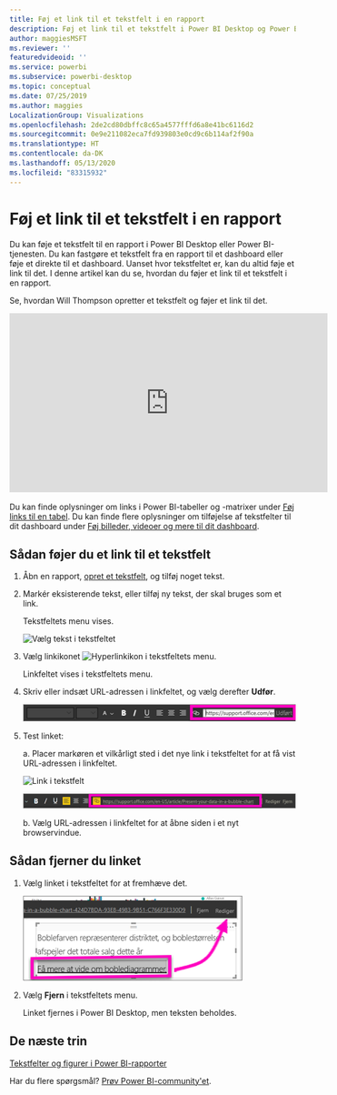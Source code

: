```yaml
---
title: Føj et link til et tekstfelt i en rapport
description: Føj et link til et tekstfelt i Power BI Desktop og Power BI-tjenesten
author: maggiesMSFT
ms.reviewer: ''
featuredvideoid: ''
ms.service: powerbi
ms.subservice: powerbi-desktop
ms.topic: conceptual
ms.date: 07/25/2019
ms.author: maggies
LocalizationGroup: Visualizations
ms.openlocfilehash: 2de2cd80dbffc8c65a4577fffd6a8e41bc6116d2
ms.sourcegitcommit: 0e9e211082eca7fd939803e0cd9c6b114af2f90a
ms.translationtype: HT
ms.contentlocale: da-DK
ms.lasthandoff: 05/13/2020
ms.locfileid: "83315932"
---
```

# <a name="add-a-hyperlink-to-a-text-box-in-a-report"></a>Føj et link til et tekstfelt i en rapport
Du kan føje et tekstfelt til en rapport i Power BI Desktop eller Power BI-tjenesten. Du kan fastgøre et tekstfelt fra en rapport til et dashboard eller føje et direkte til et dashboard. Uanset hvor tekstfeltet er, kan du altid føje et link til det. I denne artikel kan du se, hvordan du føjer et link til et tekstfelt i en rapport. 


Se, hvordan Will Thompson opretter et tekstfelt og føjer et link til det. 

<iframe width="560" height="315" src="https://www.youtube.com/embed/_3q6VEBhGew#t=0m55s" frameborder="0" allowfullscreen></iframe>

Du kan finde oplysninger om links i Power BI-tabeller og -matrixer under [Føj links til en tabel](power-bi-hyperlinks-in-tables.md). Du kan finde flere oplysninger om tilføjelse af tekstfelter til dit dashboard under [Føj billeder, videoer og mere til dit dashboard](service-dashboard-add-widget.md). 

## <a name="to-add-a-hyperlink-to-a-text-box"></a>Sådan føjer du et link til et tekstfelt
1. Åbn en rapport, [opret et tekstfelt](power-bi-reports-add-text-and-shapes.md), og tilføj noget tekst. 
2. Markér eksisterende tekst, eller tilføj ny tekst, der skal bruges som et link. 

   Tekstfeltets menu vises.
   
   ![Vælg tekst i tekstfeltet](media/service-add-hyperlink-to-text-box/power-bi-hyperlink-new.png)
3. Vælg linkikonet ![Hyperlinkikon](media/service-add-hyperlink-to-text-box/power-bi-hyperlink-icon.png) i tekstfeltets menu.

   Linkfeltet vises i tekstfeltets menu.

4. Skriv eller indsæt URL-adressen i linkfeltet, og vælg derefter **Udfør**.
   
   ![Skriv eller indsæt URL-adressen i linkfeltet](media/service-add-hyperlink-to-text-box/power-bi-add-link.png)
5. Test linket:  

   a. Placer markøren et vilkårligt sted i det nye link i tekstfeltet for at få vist URL-adressen i linkfeltet.  
     
      ![Link i tekstfelt](media/service-add-hyperlink-to-text-box/power-bi-test-link.png)
   
      ![URL-adresse i linkfelt](media/service-add-hyperlink-to-text-box/power-bi-hyperlink-edit.png)

   b. Vælg URL-adressen i linkfeltet for at åbne siden i et nyt browservindue.

## <a name="to-remove-the-hyperlink"></a>Sådan fjerner du linket
1. Vælg linket i tekstfeltet for at fremhæve det.
   
     ![Fjern linket](media/service-add-hyperlink-to-text-box/power-bi-hyperlink-remove.png)
2. Vælg **Fjern** i tekstfeltets menu. 

   Linket fjernes i Power BI Desktop, men teksten beholdes.

## <a name="next-steps"></a>De næste trin
[Tekstfelter og figurer i Power BI-rapporter](power-bi-reports-add-text-and-shapes.md)

Har du flere spørgsmål? [Prøv Power BI-community'et](https://community.powerbi.com/).

